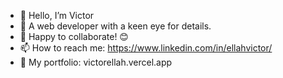 - 👋 Hello, I’m Victor
- 👀 A web developer with a keen eye for details.
- 💞️ Happy to collaborate! 😊
- 📫 How to reach me: https://www.linkedin.com/in/ellahvictor/
- 💼 My portfolio: victorellah.vercel.app

<!---
vicahto/vicahto is a ✨ special ✨ repository because its `README.md` (this file) appears on your GitHub profile.
You can click the Preview link to take a look at your changes.
--->
